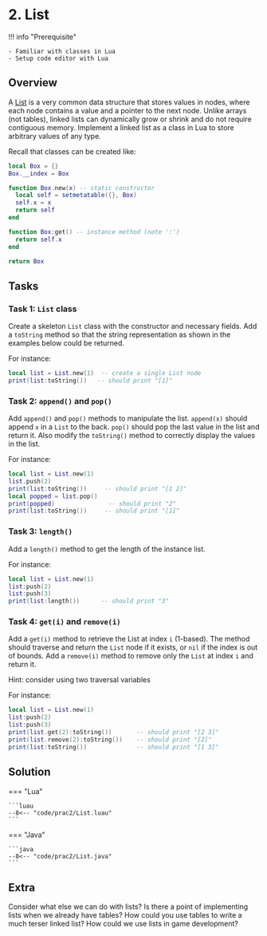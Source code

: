 # 2. List

!!! info "Prerequisite"

    - Familiar with classes in Lua
    - Setup code editor with Lua

## Overview

A [List](https://en.wikipedia.org/wiki/Linked_list) is a very common data structure that stores values in nodes, where each node contains a value and a pointer to the next node. Unlike arrays (not tables), linked lists can dynamically grow or shrink and do not require contiguous memory. Implement a linked list as a class in Lua to store arbitrary values of any type.

Recall that classes can be created like:

```lua
local Box = {}
Box.__index = Box

function Box.new(x) -- static constructor
  local self = setmetatable({}, Box)
  self.x = x
  return self
end

function Box:get() -- instance method (note ':')
  return self.x
end

return Box
```

## Tasks

### Task 1: `List` class

Create a skeleton `List` class with the constructor and necessary fields. Add a `toString` method so that the string representation as shown in the examples below could be returned.

For instance:

```lua
local list = List.new(1)  -- create a single List node
print(list:toString())   -- should print "[1]"
```

### Task 2: `append()` and `pop()`

Add `append()` and `pop()` methods to manipulate the list. `append(x)` should append `x` in a `List` to the back. `pop()` should pop the last value in the list and return it. Also modify the `toString()` method to correctly display the values in the list.

For instance:

```lua
local list = List.new(1)
list.push(2)
print(list:toString())     -- should print "[1 2]"
local popped = list.pop()
print(popped)               -- should print "2"
print(list:toString())     -- should print "[1]"
```

### Task 3: `length()`

Add a `length()` method to get the length of the instance list.

For instance:

```lua
local list = List.new(1)
list:push(2)
list:push(3)
print(list:length())      -- should print "3"
```

### Task 4: `get(i)` and `remove(i)`

Add a `get(i)` method to retrieve the List at index `i` (1-based). The method should traverse and return the `List` node if it exists, or `nil` if the index is out of bounds. Add a `remove(i)` method to remove only the `List` at index `i` and return it.

Hint: consider using two traversal variables

For instance:

```lua
local list = List.new(1)
list:push(2)
list:push(3)
print(list.get(2):toString())       -- should print "[2 3]"
print(list.remove(2):toString())    -- should print "[2]"
print(list:toString())              -- should print "[1 3]"
```

## Solution

=== "Lua"

    ```luau
    --8<-- "code/prac2/List.luau"
    ```

=== "Java"

    ```java
    --8<-- "code/prac2/List.java"
    ```

## Extra

Consider what else we can do with lists? Is there a point of implementing lists when we already have tables? How could you use tables to write a much terser linked list? How could we use lists in game development?
